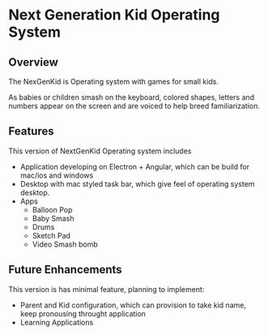 Next Generation Kid Operating System
=========

## Overview
The NexGenKid is Operating system with games for small kids.  

As babies or children smash on the keyboard, colored shapes, letters and numbers appear on the screen and are voiced to help breed familiarization.

## Features
This version of NextGenKid Operating system includes
* Application developing on Electron + Angular, which can be build for mac/ios and windows
* Desktop with mac styled task bar, which give feel of operating system desktop.
* Apps
  * Balloon Pop
  * Baby Smash 
  * Drums
  * Sketch Pad
  * Video Smash bomb
## Future Enhancements
This version is has minimal feature, planning to implement:
* Parent and Kid configuration, which can provision to take kid name, keep pronousing throught application
* Learning Applications 
